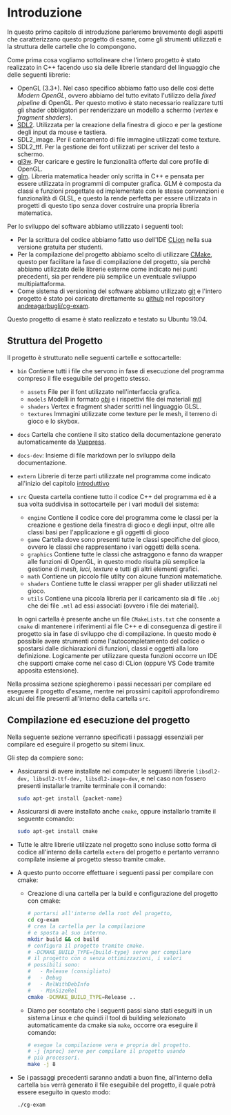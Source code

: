 # Introduzione

In questo primo capitolo di introduzione parleremo brevemente degli aspetti che caratterizzano questo progetto di esame, come gli strumenti utilizzati e la struttura delle cartelle che lo compongono.

Come prima cosa vogliamo sottolineare che l'intero progetto è stato realizzato in C++ facendo uso sia delle librerie standard del linguaggio che delle seguenti librerie:

-   OpenGL (3.3+). Nel caso specifico abbiamo fatto uso delle così dette _Modern OpenGL_, ovvero abbiamo del tutto evitato l'utilizzo della _fixed pipeline_ di OpenGL. Per questo motivo è stato necessario realizzare tutti gli shader obbligatori per renderizzare un modello a schermo (_vertex_ e _fragment shaders_).
-   [SDL2](https://www.libsdl.org/index.php). Utilizzata per la creazione della finestra di gioco e per la gestione degli input da mouse e tastiera.
-   SDL2_image. Per il caricamento di file immagine utilizzati come texture.
-   SDL2_ttf. Per la gestione dei font utilizzati per scriver del testo a schermo.
-   [gl3w](https://github.com/skaslev/gl3w). Per caricare e gestire le funzionalità offerte dal core profile di OpenGL.
-   [glm](https://glm.g-truc.net/0.9.9/index.html). Libreria matematica header only scritta in C++ e pensata per essere utilizzata in programmi di computer grafica. GLM è composta da classi e funzioni progettate ed implementate con le stesse convenzioni e funzionalità di GLSL, e questo la rende perfetta per essere utilizzata in progetti di questo tipo senza dover costruire una propria libreria matematica.

Per lo sviluppo del software abbiamo utilizzato i seguenti tool:

-   Per la scrittura del codice abbiamo fatto uso dell'IDE [CLion](https://www.jetbrains.com/clion/) nella sua versione gratuita per studenti.
-   Per la compilazione del progetto abbiamo scelto di utilizzare [CMake](https://cmake.org/), questo per facilitare la fase di compilazione del progetto, sia perchè abbiamo utilizzato delle librerie esterne come indicato nei punti precedenti, sia per rendere più semplice un eventuale sviluppo multipiattaforma.
-   Come sistema di versioning del software abbiamo utilizzato [git](https://git-scm.com/) e l'intero progetto è stato poi caricato direttamente su [github](https://github.com/) nel repository [andreagarbugli/cg-exam](https://github.com/andreagarbugli/cg-exam).

Questo progetto di esame è stato realizzato e testato su Ubuntu 19.04.

## Struttura del Progetto

Il progetto è strutturato nelle seguenti cartelle e sottocartelle:

-   `bin` Contiene tutti i file che servono in fase di esecuzione del programma compreso il file eseguibile del progetto stesso.

    -   `assets` File per il font utilizzato nell'interfaccia grafica.
    -   `models` Modelli in formato [obj](https://en.wikipedia.org/wiki/Wavefront_.obj_file) e i rispettivi file dei materiali [mtl](https://en.wikipedia.org/wiki/Wavefront_.obj_file#Material_template_library)
    -   `shaders` Vertex e fragment shader scritti nel linguaggio GLSL.
    -   `textures` Immagini utilizzate come texture per le mesh, il terreno di gioco e lo skybox.

-   `docs` Cartella che contiene il sito statico della documentazione generato automaticamente da [Vuepress](https://vuepress.vuejs.org/).
-   `docs-dev`: Insieme di file markdown per lo sviluppo della documentazione.

-   `extern` Librerie di terze parti utilizzate nel programma come indicato all'inizio del capitolo [introduttivo](/)

-   `src` Questa cartella contiene tutto il codice C++ del programma ed è a sua volta suddivisa in sottocartelle per i vari moduli del sistema:

    -   `engine` Contiene il codice core del programma come le classi per la creazione e gestione della finestra di gioco e degli input, oltre alle classi basi per l'applicazione e gli oggetti di gioco
    -   `game` Cartella dove sono presenti tutte le classi specifiche del gioco, ovvero le classi che rappresentano i vari oggetti della scena.
    -   `graphics` Contiene tutte le classi che astraggono e fanno da wrapper alle funzioni di OpenGL, in questo modo risulta più semplice la gestione di _mesh_, _luci_, _texture_ e tutti gli altri elementi grafici.
    -   `math` Contiene un piccolo file utilty con alcune funzioni matematiche.
    -   `shaders` Contiene tutte le classi wrapper per gli shader utilizzati nel gioco.
    -   `utils` Contiene una piccola libreria per il caricamento sia di file `.obj` che dei file `.mtl` ad essi associati (ovvero i file dei materiali).

    In ogni cartella è presente anche un file `CMakeLists.txt` che consente a `cmake` di mantenere i riferimenti ai file C++ e di conseguenza di gestire il progetto sia in fase di sviluppo che di compilazione. In questo modo è possibile avere strumenti come l'autocompletamento del codice o spostarsi dalle dichiarazioni di funzioni, classi e oggetti alla loro definizione. Logicamente per utilizzare questa funzioni occorre un IDE che supporti cmake come nel caso di CLion (oppure VS Code tramite apposita estensione).

Nella prossima sezione spiegheremo i passi necessari per compilare ed eseguere il progetto d'esame, mentre nei prossimi capitoli approfondiremo alcuni dei file presenti all'interno della cartella `src`.

## Compilazione ed esecuzione del progetto

Nella seguente sezione verranno specificati i passaggi essenziali per compilare ed eseguire il progetto su sitemi linux.

Gli step da compiere sono:

-   Assicurarsi di avere installate nel computer le seguenti librerie `libsdl2-dev, libsdl2-ttf-dev, libsdl2-image-dev`, e nel caso non fossero presenti installarle tramite terminale con il comando:

    ```bash
    sudo apt-get install {packet-name}
    ```

-   Assicurarsi di avere installato anche `cmake`, oppure installarlo tramite il seguente comando:

    ```bash
    sudo apt-get install cmake
    ```

-   Tutte le altre librerie utilizzate nel progetto sono incluse sotto forma di codice all'interno della cartella `extern` del progetto e pertanto verranno compilate insieme al progetto stesso tramite cmake.

-   A questo punto occorre effettuare i seguenti passi per compilare con cmake:

    -   Creazione di una cartella per la build e configurazione del progetto con cmake:

        ```bash
        # portarsi all'interno della root del progetto,
        cd cg-exam
        # crea la cartella per la compilazione
        # e sposta al suo interno.
        mkdir build && cd build
        # configura il progetto tramite cmake.
        # -DCMAKE_BUILD_TYPE={build-type} serve per compilare
        # il progetto con o senza ottimizzazioni, i valori
        # possibili sono:
        #   - Release (consigliato)
        #   - Debug
        #   - RelWithDebInfo
        #   - MinSizeRel
        cmake -DCMAKE_BUILD_TYPE=Release ..
        ```

    -   Diamo per scontato che i seguenti passi siano stati eseguiti in un sistema Linux e che quindi il tool di building selezionato automaticamente da cmake sia `make`, occorre ora eseguire il comando:

        ```bash
        # esegue la compilazione vera e propria del progetto.
        # -j {nproc} serve per compilare il progetto usando
        # più processori.
        make -j 8
        ```

-   Se i passaggi precedenti saranno andati a buon fine, all'interno della cartella `bin` verrà generato il file eseguibile del progetto, il quale potrà essere eseguito in questo modo:

    ```bash
    ./cg-exam
    ```